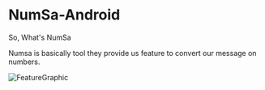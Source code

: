 # NumSa-Android

So, What's NumSa

Numsa is basically tool they provide us feature to convert our message on numbers.

![FeatureGraphic](https://user-images.githubusercontent.com/74792529/219942739-260155b5-971a-443c-a302-4b909660b4d7.jpg)
